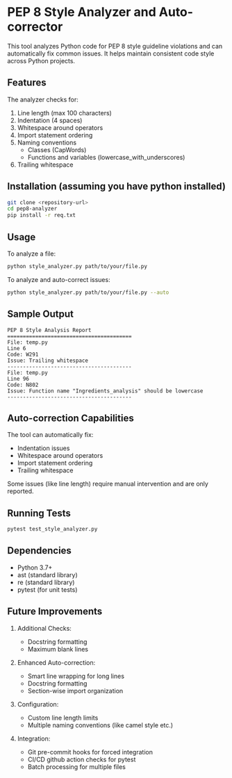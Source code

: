 # PEP 8 Style Analyzer and Auto-corrector

This tool analyzes Python code for PEP 8 style guideline violations and can automatically fix common issues. It helps maintain consistent code style across Python projects.

## Features

The analyzer checks for:
1. Line length (max 100 characters)
2. Indentation (4 spaces)
3. Whitespace around operators
4. Import statement ordering
5. Naming conventions
   - Classes (CapWords)
   - Functions and variables (lowercase_with_underscores)
6. Trailing whitespace

## Installation (assuming you have python installed)

```bash
git clone <repository-url>
cd pep8-analyzer
pip install -r req.txt
```

## Usage

To analyze a file:
```bash
python style_analyzer.py path/to/your/file.py
```

To analyze and auto-correct issues:
```bash
python style_analyzer.py path/to/your/file.py --auto
```

## Sample Output

```
PEP 8 Style Analysis Report
========================================
File: temp.py
Line 6
Code: W291
Issue: Trailing whitespace
----------------------------------------
File: temp.py
Line 96
Code: N802
Issue: Function name "Ingredients_analysis" should be lowercase
----------------------------------------
```

## Auto-correction Capabilities

The tool can automatically fix:
- Indentation issues
- Whitespace around operators
- Import statement ordering
- Trailing whitespace

Some issues (like line length) require manual intervention and are only reported.

## Running Tests

```bash
pytest test_style_analyzer.py
```

## Dependencies

- Python 3.7+
- ast (standard library)
- re (standard library)
- pytest (for unit tests)

## Future Improvements

1. Additional Checks:
   - Docstring formatting
   - Maximum blank lines

2. Enhanced Auto-correction:
   - Smart line wrapping for long lines
   - Docstring formatting
   - Section-wise import organization

3. Configuration:
   - Custom line length limits
   - Multiple naming conventions (like camel style etc.)

4. Integration:
   - Git pre-commit hooks for forced integration
   - CI/CD github action checks for pytest
   - Batch processing for multiple files


